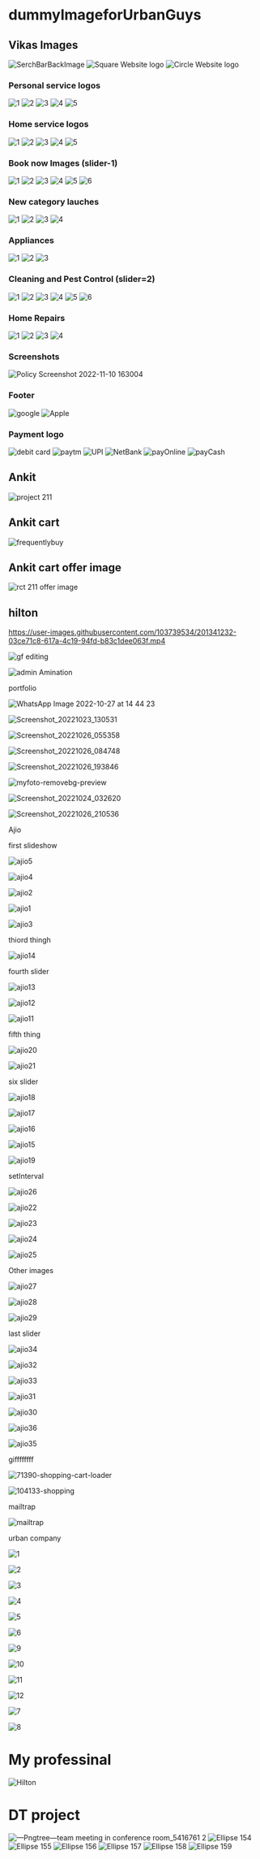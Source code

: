 # dummyImageforUrbanGuys

## Vikas Images

![SerchBarBackImage](https://res.cloudinary.com/urbanclap/image/upload/images/growth/home-screen/1615375782838-f890f8.jpeg)
![Square Website logo](https://user-images.githubusercontent.com/105915325/200888778-f30992b8-3ff4-485a-9300-c10681697057.jpeg)
![Circle Website logo](https://user-images.githubusercontent.com/105915325/201094672-f7cd637a-98b8-4f0e-b0f4-78b4890e4976.png)

### Personal service logos
![1](https://res.cloudinary.com/urbanclap/image/upload/q_auto,f_auto,fl_progressive:steep,w_64/t_high_res_template/images/growth/home-screen/1609757635235-1a139e.png)
![2](https://res.cloudinary.com/urbanclap/image/upload/q_auto,f_auto,fl_progressive:steep,w_64/t_high_res_template/images/supply/customer-app-supply/1635331606894-7b633f.png)
![3](https://res.cloudinary.com/urbanclap/image/upload/q_auto,f_auto,fl_progressive:steep,w_64/t_high_res_template/categories/category_v2/category_1312fb60.png)
![4](https://res.cloudinary.com/urbanclap/image/upload/q_auto,f_auto,fl_progressive:steep,w_64/t_high_res_template/images/growth/home-screen/1609757629780-2b2187.png)
![5](https://res.cloudinary.com/urbanclap/image/upload/q_auto,f_auto,fl_progressive:steep,w_64/t_high_res_template/images/growth/home-screen/1609757731250-ba3308.png)

### Home service logos
![1](https://res.cloudinary.com/urbanclap/image/upload/q_auto,f_auto,fl_progressive:steep,w_64/t_high_res_template/categories/category_v2/category_72d18950.png)
![2](https://res.cloudinary.com/urbanclap/image/upload/q_auto,f_auto,fl_progressive:steep,w_64/t_high_res_template/images/growth/home-screen/1631679515206-a69389.png)
![3](https://res.cloudinary.com/urbanclap/image/upload/q_auto,f_auto,fl_progressive:steep,w_64/t_high_res_template/categories/category_v2/category_6b1f5250.png)
![4](https://res.cloudinary.com/urbanclap/image/upload/q_auto,f_auto,fl_progressive:steep,w_64/t_high_res_template/images/growth/home-screen/1641213886588-90a903.png)
![5](https://res.cloudinary.com/urbanclap/image/upload/q_auto,f_auto,fl_progressive:steep,w_64/t_high_res_template/categories/category_v2/category_6fbad370.png)

### Book now Images (slider-1)
![1](https://res.cloudinary.com/urbanclap/image/upload/q_auto,f_auto,fl_progressive:steep,w_568/t_high_res_template/images/growth/home-screen/1667386493900-1d5e09.jpeg)
![2](https://res.cloudinary.com/urbanclap/image/upload/q_auto,f_auto,fl_progressive:steep,w_568/t_high_res_template/images/supply/partner-app-supply/1667472964177-812867.jpeg)
![3](https://res.cloudinary.com/urbanclap/image/upload/q_auto,f_auto,fl_progressive:steep,w_568/t_high_res_template/images/growth/home-screen/1667233651076-c210f8.jpeg)
![4](https://res.cloudinary.com/urbanclap/image/upload/q_auto,f_auto,fl_progressive:steep,w_568/t_high_res_template/images/growth/luminosity/1667594664089-1b275d.jpeg)
![5](https://res.cloudinary.com/urbanclap/image/upload/q_auto,f_auto,fl_progressive:steep,w_568/t_high_res_template/images/growth/home-screen/1667233650651-818df5.jpeg)
![6](https://res.cloudinary.com/urbanclap/image/upload/q_auto,f_auto,fl_progressive:steep,w_568/t_high_res_template/images/growth/luminosity/1667544806430-20fdbb.jpeg)

### New category lauches
![1](https://res.cloudinary.com/urbanclap/image/upload/q_auto,f_auto,fl_progressive:steep,w_532/t_high_res_category/images/growth/luminosity/1646140576865-02aba1.jpeg)
![2](https://res.cloudinary.com/urbanclap/image/upload/q_auto,f_auto,fl_progressive:steep,w_532/t_high_res_category/categories/bigpictures/carpenter.jpg)
![3](https://res.cloudinary.com/urbanclap/image/upload/q_auto,f_auto,fl_progressive:steep,w_532/t_high_res_category/images/growth/home-screen/1635829954373-d05590.jpeg)
![4](https://res.cloudinary.com/urbanclap/image/upload/q_auto,f_auto,fl_progressive:steep,w_532/t_high_res_category/images/supply/customer-app-supply/1643120136395-80523e.jpeg)

### Appliances
![1](https://res.cloudinary.com/urbanclap/image/upload/q_auto,f_auto,fl_progressive:steep,w_532/t_high_res_category/categories/category_v2/category_c0667020.png)
![2](https://res.cloudinary.com/urbanclap/image/upload/q_auto,f_auto,fl_progressive:steep,w_532/t_high_res_category/categories/category_v2/category_bbb8c690.png)
![3](https://res.cloudinary.com/urbanclap/image/upload/q_auto,f_auto,fl_progressive:steep,w_532/t_high_res_category/images/growth/home-screen/1635829954373-d05590.jpeg)

### Cleaning and Pest Control (slider=2)
![1](https://res.cloudinary.com/urbanclap/image/upload/q_auto,f_auto,fl_progressive:steep,w_532/t_high_res_category/images/growth/home-screen/1625159882387-9585c7.jpeg)
![2](https://res.cloudinary.com/urbanclap/image/upload/q_auto,f_auto,fl_progressive:steep,w_532/t_high_res_category/images/growth/luminosity/1632396793425-1a5418.jpeg)
![3](https://res.cloudinary.com/urbanclap/image/upload/q_auto,f_auto,fl_progressive:steep,w_532/t_high_res_category/images/growth/home-screen/1630420912606-2fffa6.jpeg)
![4](https://res.cloudinary.com/urbanclap/image/upload/q_auto,f_auto,fl_progressive:steep,w_532/t_high_res_category/images/growth/luminosity/1631159612066-53b210.jpeg)
![5](https://res.cloudinary.com/urbanclap/image/upload/q_auto,f_auto,fl_progressive:steep,w_532/t_high_res_category/images/growth/luminosity/1632490257439-ef28d2.jpeg)
![6](https://res.cloudinary.com/urbanclap/image/upload/q_auto,f_auto,fl_progressive:steep,w_532/t_high_res_category/images/growth/luminosity/1632474326407-0aae21.jpeg)

### Home Repairs
![1](https://res.cloudinary.com/urbanclap/image/upload/q_auto,f_auto,fl_progressive:steep,w_532/t_high_res_category/categories/bigpictures/carpenter.jpg)
![2](https://res.cloudinary.com/urbanclap/image/upload/q_auto,f_auto,fl_progressive:steep,w_532/t_high_res_category/categories/home_screen/carpenter.jpg)
![3](https://res.cloudinary.com/urbanclap/image/upload/q_auto,f_auto,fl_progressive:steep,w_532/t_high_res_category/categories/category_v2/category_a91b73d0.jpeg)
![4](https://res.cloudinary.com/urbanclap/image/upload/q_auto,f_auto,fl_progressive:steep,w_532/t_high_res_category/categories/home_screen/plumber.jpg)

### Screenshots
![Policy Screenshot 2022-11-10 163004](https://user-images.githubusercontent.com/105915325/201074558-65131c4e-0e61-4b89-a0e8-8d55bcf36842.png)

### Footer
![google](https://images.urbanclap.com/image/upload/categories/category_v2/category_7f907eb0.png)
![Apple](https://images.urbanclap.com/image/upload/categories/category_v2/category_7f741d10.png)

### Payment logo
![debit card](https://res.cloudinary.com/urbanclap/image/upload/t_high_res_category,q_auto:low,f_auto,dpr_1/images/monet/customer-app-monet/1622015769641-3fc187.png)
![paytm](https://res.cloudinary.com/urbanclap/image/upload/t_high_res_category,q_auto:low,f_auto,dpr_1/images/monet/customer-app-monet/1622035139912-c6c7d1.png)
![UPI](https://res.cloudinary.com/urbanclap/image/upload/t_high_res_category,q_auto:low,f_auto,dpr_1/images/monet/customer-app-monet/1622035138755-c9ea9d.png)
![NetBank](https://res.cloudinary.com/urbanclap/image/upload/t_high_res_category,q_auto:low,f_auto,dpr_1/images/monet/customer-app-monet/1622015760056-139840.png)
![payOnline](https://res.cloudinary.com/urbanclap/image/upload/t_high_res_category,q_auto:low,f_auto,dpr_1/images/monet/customer-app-monet/1622015759674-7e67cf.png)
![payCash](https://res.cloudinary.com/urbanclap/image/upload/t_high_res_category,q_auto:low,f_auto,dpr_1/images/monet/customer-app-monet/1622015765651-21a4a3.png)



## Ankit
![project 211](https://user-images.githubusercontent.com/101567851/201011689-0877c141-8438-4aca-851e-89a444dcf8b5.png)


## Ankit cart
![frequentlybuy](https://user-images.githubusercontent.com/101567851/201468415-6ed5f903-e9f2-4424-96e9-0aa920c47555.png)

## Ankit cart offer image
![rct 211 offer image](https://user-images.githubusercontent.com/101567851/201476636-de8d2140-4d48-436e-8e03-3e150cd8bdef.png)




## hilton

https://user-images.githubusercontent.com/103739534/201341232-03ce71c8-617a-4c19-94fd-b83c1dee063f.mp4

![gf editing](https://user-images.githubusercontent.com/103739534/201341822-e9b97ee7-1510-406c-b3fe-2288c2e89aaf.gif)

![admin Amination](https://user-images.githubusercontent.com/103739534/201345471-5bffca28-2ad5-4011-9f89-c1640e68fe71.gif)

portfolio

![WhatsApp Image 2022-10-27 at 14 44 23](https://user-images.githubusercontent.com/103739534/202837417-3fe0b666-ce93-4741-ba9a-8e9423e86455.jpg)

![Screenshot_20221023_130531](https://user-images.githubusercontent.com/103739534/202837668-b891e66b-43b3-42cd-ba2c-9dec733ef2f0.png)

![Screenshot_20221026_055358](https://user-images.githubusercontent.com/103739534/202837803-d81c13a9-4ca0-4270-83aa-c9791db46249.png)

![Screenshot_20221026_084748](https://user-images.githubusercontent.com/103739534/202837843-6d42e6a9-12a5-4d95-b2ea-5d23eef94d87.png)

![Screenshot_20221026_193846](https://user-images.githubusercontent.com/103739534/202837850-9b26f3d8-b870-4b8f-be0a-931d1634d719.png)

![myfoto-removebg-preview](https://user-images.githubusercontent.com/103739534/202837993-02eca68a-ceb8-49f5-9ca8-aecef772e54a.jpg)

![Screenshot_20221024_032620](https://user-images.githubusercontent.com/103739534/202837902-3260823d-791a-45fa-910d-36c7243641c3.png)

![Screenshot_20221026_210536](https://user-images.githubusercontent.com/103739534/202838347-a193e2de-acea-4c87-9e52-f82fe45ac0b2.png)









Ajio

first slideshow


![ajio5](https://user-images.githubusercontent.com/103739534/212889238-2cbc3000-ec5b-4bb6-9f01-6f6f6107fdab.png)

![ajio4](https://user-images.githubusercontent.com/103739534/212889254-0a195f67-f132-43a5-8ad4-8955a06c82b5.png)

![ajio2](https://user-images.githubusercontent.com/103739534/212889283-2eda5777-dc20-4806-bd67-1bc61b87d044.png)

![ajio1](https://user-images.githubusercontent.com/103739534/212889292-927d18fe-23d3-488b-9cee-091827afc7d7.png)

![ajio3](https://user-images.githubusercontent.com/103739534/212889315-24b1f6cd-f41d-49e0-9a50-393ee2f4d5f2.png)


thiord thingh 

![ajio14](https://user-images.githubusercontent.com/103739534/212957836-f93537a9-ba5f-4940-b42d-7dca88ff59b9.png)

fourth slider

![ajio13](https://user-images.githubusercontent.com/103739534/212958443-82b9f53d-ebb2-498f-a558-b09024a7d48a.png)

![ajio12](https://user-images.githubusercontent.com/103739534/212958458-1befb444-d2c2-40ec-96b6-802b2be4481f.png)

![ajio11](https://user-images.githubusercontent.com/103739534/212958467-e9baa1f4-3639-4325-90f1-1b732d248ba3.png)


fifth thing

![ajio20](https://user-images.githubusercontent.com/103739534/212979558-977a6fb3-2791-47c5-9834-8e7c2bc10c5b.png)

![ajio21](https://user-images.githubusercontent.com/103739534/212979520-173fe9ac-84ed-4b22-863f-d7b038889b85.png)


six slider

![ajio18](https://user-images.githubusercontent.com/103739534/212981276-117a9494-8ed4-4863-afab-8659993e8757.png)

![ajio17](https://user-images.githubusercontent.com/103739534/212981149-4edf623d-3e5a-4eb9-adfd-abd4e007a9e0.png)

![ajio16](https://user-images.githubusercontent.com/103739534/212981174-c4b71c02-9049-4836-9ad7-a410bc644a15.png)

![ajio15](https://user-images.githubusercontent.com/103739534/212981209-f7aa7386-0693-42d6-82c6-a746c4edc5e6.png)

![ajio19](https://user-images.githubusercontent.com/103739534/212981237-5da58cf4-a1ab-4213-b368-d3e8733c5785.png)

setInterval

![ajio26](https://user-images.githubusercontent.com/103739534/212991359-aa7a7ecf-9f09-4549-baa3-54a18cd177b8.png)

![ajio22](https://user-images.githubusercontent.com/103739534/212987289-eab83cb5-9f74-4971-a12c-249a3846855d.png)

![ajio23](https://user-images.githubusercontent.com/103739534/212987337-e1996522-22df-431f-a4d9-cae5cd15fc47.png)

![ajio24](https://user-images.githubusercontent.com/103739534/212987357-e94fa798-46e6-4a06-a89a-d35728a9687c.png)

![ajio25](https://user-images.githubusercontent.com/103739534/212987376-93f123f4-a1b0-42e1-a27f-9011971f76cf.png)

Other images

![ajio27](https://user-images.githubusercontent.com/103739534/212991984-cc6c708a-b5dc-46c8-87a4-164499776875.png)

![ajio28](https://user-images.githubusercontent.com/103739534/212993319-4e31cbe6-331b-4f73-852e-36931bd8d526.png)

![ajio29](https://user-images.githubusercontent.com/103739534/212994638-ed75b7e2-5a35-4e8b-8f24-dcaf0ec2aeba.png)

last slider


![ajio34](https://user-images.githubusercontent.com/103739534/212999382-8f613cb8-c0d0-4b59-9b48-61b3ba3cf9d1.png)

![ajio32](https://user-images.githubusercontent.com/103739534/212999397-9327935a-fad4-450d-94da-855e213d0ff1.png)

![ajio33](https://user-images.githubusercontent.com/103739534/212999409-abba0598-5f8b-42de-81eb-57027f163b7c.png)

![ajio31](https://user-images.githubusercontent.com/103739534/212999416-0521eab1-d78f-44e6-b490-150cfa91d790.png)

![ajio30](https://user-images.githubusercontent.com/103739534/212999424-92345e3d-a9ff-42f9-a946-c692113636f2.png)

![ajio36](https://user-images.githubusercontent.com/103739534/212999437-c1ae5f85-0d0a-43cd-840f-acae27da9d88.png)

![ajio35](https://user-images.githubusercontent.com/103739534/212999363-172d3d05-fe2e-4dd9-96e9-74fc3be56a48.png)


giffffffff

![71390-shopping-cart-loader](https://user-images.githubusercontent.com/103739534/213816226-4a749b53-b4c8-4dec-b9b7-973b4c964df7.gif)

![104133-shopping](https://user-images.githubusercontent.com/103739534/213868650-c6f0aea0-5db4-4c80-abe1-88a48dd56666.gif)



mailtrap


![mailtrap](https://user-images.githubusercontent.com/103739534/214076393-33f50399-d3a5-43e1-ba10-4c9bd4070578.png)





urban company

![1](https://user-images.githubusercontent.com/103739534/215290476-0db24715-b8c0-4cfa-87ec-2c3cc3b34310.png)
 
![2](https://user-images.githubusercontent.com/103739534/215290495-7a935f9f-f01e-4d57-ab93-924877722622.png)

![3](https://user-images.githubusercontent.com/103739534/215290499-cbd4d5a7-9b0f-4450-a8b9-30d693137f41.png)

![4](https://user-images.githubusercontent.com/103739534/215290505-a2758b03-9dc5-491d-a637-275b919e8e51.png)

![5](https://user-images.githubusercontent.com/103739534/215290509-8b7f60b1-b230-4426-b847-262ea0835aec.png)

![6](https://user-images.githubusercontent.com/103739534/215290524-04a63864-d7ee-4efc-bd9a-70ffa8c85b38.png)





![9](https://user-images.githubusercontent.com/103739534/215291533-7a4ba3cc-6361-461b-b469-29f1f03fb351.png)

![10](https://user-images.githubusercontent.com/103739534/215291537-0daeb9b1-8c0a-457e-aa57-09b278b5c00e.png)

![11](https://user-images.githubusercontent.com/103739534/215291540-9e63e2d4-18e1-4b34-9110-1b64e1e89288.png)

![12](https://user-images.githubusercontent.com/103739534/215291545-e06efcbf-0b41-48cc-ac71-1d8a185c882e.png)

![7](https://user-images.githubusercontent.com/103739534/215291555-c3f18172-a31e-4b49-aa7f-13f88b33f22d.png)

![8](https://user-images.githubusercontent.com/103739534/215291586-e12b04dc-9571-4a8b-ad46-5ca242169b9d.png)

<h1>My professinal</h1>


![Hilton](https://user-images.githubusercontent.com/103739534/221340029-165fec07-0d49-4c2c-8f40-4a5601745704.jpg)


<h1>DT project</h1>



![—Pngtree—team meeting in conference room_5416761 2](https://user-images.githubusercontent.com/103739534/236646622-0225fba9-329f-4b72-84c7-984e4fc7f284.png)
![Ellipse 154](https://user-images.githubusercontent.com/103739534/236646625-81a96361-b597-4ddf-a110-309eee658b26.png)
![Ellipse 155](https://user-images.githubusercontent.com/103739534/236646626-81b439c3-cb1c-4a43-9e4c-e7a2d9a66a2e.png)
![Ellipse 156](https://user-images.githubusercontent.com/103739534/236646628-d2f62b81-a1fa-43ad-860d-105412a260ab.png)
![Ellipse 157](https://user-images.githubusercontent.com/103739534/236646629-b944db08-6d49-4250-8a7c-c6a645fcad11.png)
![Ellipse 158](https://user-images.githubusercontent.com/103739534/236646630-43eb1258-7546-43a4-8974-6ffb9dd70a89.png)
![Ellipse 159](https://user-images.githubusercontent.com/103739534/236646631-7be7cd57-9b3b-41f2-9a0b-52d153d4e23d.png)
